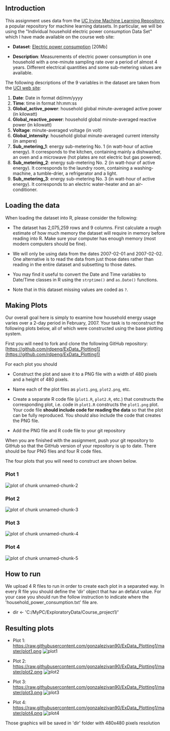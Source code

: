 ## Introduction

This assignment uses data from
the <a href="http://archive.ics.uci.edu/ml/">UC Irvine Machine
Learning Repository</a>, a popular repository for machine learning
datasets. In particular, we will be using the "Individual household
electric power consumption Data Set" which I have made available on
the course web site:


* <b>Dataset</b>: <a href="https://d396qusza40orc.cloudfront.net/exdata%2Fdata%2Fhousehold_power_consumption.zip">Electric power consumption</a> [20Mb]

* <b>Description</b>: Measurements of electric power consumption in
one household with a one-minute sampling rate over a period of almost
4 years. Different electrical quantities and some sub-metering values
are available.


The following descriptions of the 9 variables in the dataset are taken
from
the <a href="https://archive.ics.uci.edu/ml/datasets/Individual+household+electric+power+consumption">UCI
web site</a>:

<ol>
<li><b>Date</b>: Date in format dd/mm/yyyy </li>
<li><b>Time</b>: time in format hh:mm:ss </li>
<li><b>Global_active_power</b>: household global minute-averaged active power (in kilowatt) </li>
<li><b>Global_reactive_power</b>: household global minute-averaged reactive power (in kilowatt) </li>
<li><b>Voltage</b>: minute-averaged voltage (in volt) </li>
<li><b>Global_intensity</b>: household global minute-averaged current intensity (in ampere) </li>
<li><b>Sub_metering_1</b>: energy sub-metering No. 1 (in watt-hour of active energy). It corresponds to the kitchen, containing mainly a dishwasher, an oven and a microwave (hot plates are not electric but gas powered). </li>
<li><b>Sub_metering_2</b>: energy sub-metering No. 2 (in watt-hour of active energy). It corresponds to the laundry room, containing a washing-machine, a tumble-drier, a refrigerator and a light. </li>
<li><b>Sub_metering_3</b>: energy sub-metering No. 3 (in watt-hour of active energy). It corresponds to an electric water-heater and an air-conditioner.</li>
</ol>

## Loading the data





When loading the dataset into R, please consider the following:

* The dataset has 2,075,259 rows and 9 columns. First
calculate a rough estimate of how much memory the dataset will require
in memory before reading into R. Make sure your computer has enough
memory (most modern computers should be fine).

* We will only be using data from the dates 2007-02-01 and
2007-02-02. One alternative is to read the data from just those dates
rather than reading in the entire dataset and subsetting to those
dates.

* You may find it useful to convert the Date and Time variables to
Date/Time classes in R using the `strptime()` and `as.Date()`
functions.

* Note that in this dataset missing values are coded as `?`.


## Making Plots

Our overall goal here is simply to examine how household energy usage
varies over a 2-day period in February, 2007. Your task is to
reconstruct the following plots below, all of which were constructed
using the base plotting system.

First you will need to fork and clone the following GitHub repository:
[https://github.com/rdpeng/ExData_Plotting1](https://github.com/rdpeng/ExData_Plotting1)


For each plot you should

* Construct the plot and save it to a PNG file with a width of 480
pixels and a height of 480 pixels.

* Name each of the plot files as `plot1.png`, `plot2.png`, etc.

* Create a separate R code file (`plot1.R`, `plot2.R`, etc.) that
constructs the corresponding plot, i.e. code in `plot1.R` constructs
the `plot1.png` plot. Your code file **should include code for reading
the data** so that the plot can be fully reproduced. You should also
include the code that creates the PNG file.

* Add the PNG file and R code file to your git repository

When you are finished with the assignment, push your git repository to
GitHub so that the GitHub version of your repository is up to
date. There should be four PNG files and four R code files.


The four plots that you will need to construct are shown below. 


### Plot 1


![plot of chunk unnamed-chunk-2](https://raw.githubusercontent.com/rdpeng/ExData_Plotting1/master/figure/unnamed-chunk-2.png) 


### Plot 2

![plot of chunk unnamed-chunk-3](https://raw.githubusercontent.com/rdpeng/ExData_Plotting1/master/figure/unnamed-chunk-3.png) 


### Plot 3

![plot of chunk unnamed-chunk-4](https://raw.githubusercontent.com/rdpeng/ExData_Plotting1/master/figure/unnamed-chunk-4.png) 


### Plot 4

![plot of chunk unnamed-chunk-5](https://raw.githubusercontent.com/rdpeng/ExData_Plotting1/master/figure/unnamed-chunk-5.png) 


## How to run
We  upload 4 R files to run in order to create each plot in a separated way.
In every R file you should define the 'dir' object that hav an defalut value.
For your case you should run the follow instruction to indicate where the 'household_power_consumption.txt' file are.
 * dir <- 'C:/MyPC/ExploratoryData/Course_project1/'

## Resulting plots
* Plot 1: https://raw.githubusercontent.com/gonzalezivan90/ExData_Plotting1/master/plot1.png
![plot1](https://raw.githubusercontent.com/gonzalezivan90/ExData_Plotting1/master/plot1.png) 


* Plot 2: https://raw.githubusercontent.com/gonzalezivan90/ExData_Plotting1/master/plot2.png
![plot2](https://raw.githubusercontent.com/gonzalezivan90/ExData_Plotting1/master/plot2.png) 


* Plot 3: https://raw.githubusercontent.com/gonzalezivan90/ExData_Plotting1/master/plot3.png
![plot3](https://raw.githubusercontent.com/gonzalezivan90/ExData_Plotting1/master/plot3.png) 


* Plot 4: https://raw.githubusercontent.com/gonzalezivan90/ExData_Plotting1/master/plot4.png
![plot4](https://raw.githubusercontent.com/gonzalezivan90/ExData_Plotting1/master/plot4.png) 


Those graphics will be saved in 'dir' folder with 480x480 pixels resolution
